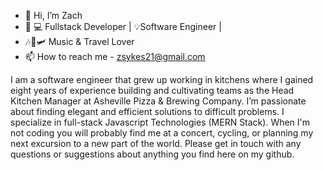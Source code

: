- 👋 Hi, I’m Zach
-  🌱 💻 Fullstack Developer | 💡Software Engineer |
-  🎶🎸🛩️  Music & Travel Lover 
- 📫 How to reach me - zsykes21@gmail.com

I am a software engineer that grew up working in kitchens where I gained eight years of experience building and cultivating teams as the Head Kitchen Manager at Asheville Pizza & Brewing Company. I’m passionate about finding elegant and efficient solutions to difficult problems. I specialize in full-stack Javascript Technologies (MERN Stack). When I'm not coding you will probably find me at a concert, cycling, or planning my next excursion to a new part of the world. Please get in touch with any questions or suggestions about anything you find here on my github.

<!---
Calathea-Z/Calathea-Z is a ✨ special ✨ repository because its `README.md` (this file) appears on your GitHub profile.
You can click the Preview link to take a look at your changes.
--->
